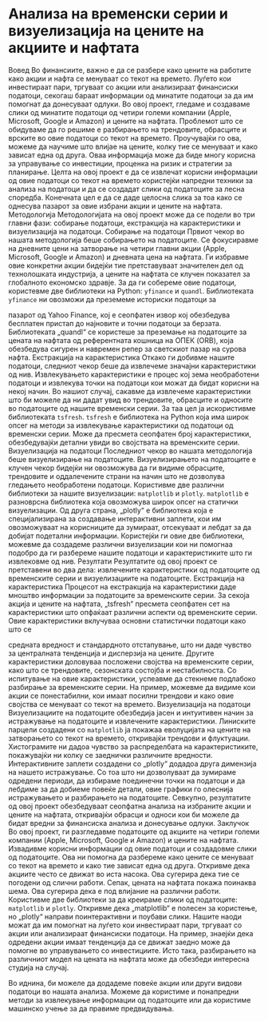 # Анализа на временски серии и визуелизација на цените на акциите и нафтата

Вовед
Во финансиите, важно е да се разбере како цените на работите како акции и нафта се менуваат со текот на времето. Луѓето кои инвестираат пари, тргуваат со акции или анализираат финансиски податоци, секогаш бараат информации од минатите податоци за да им помогнат да донесуваат одлуки. Во овој проект, гледаме и создаваме слики од минатите податоци од четири големи компании (Apple, Microsoft, Google и Amazon) и цените на нафтата.
Проблемот што се обидуваме да го решиме е разбирањето на трендовите, обрасците и врските во овие податоци со текот на времето. Проучувајќи го ова, можеме да научиме што влијае на цените, колку тие се менуваат и како зависат една од друга. Оваа информација може да биде многу корисна за управување со инвестиции, проценка на ризик и стратегии за планирање.
Целта на овој проект е да се извлечат корисни информации од овие податоци со текот на времето користејќи напредни техники за анализа на податоци и да се создадат слики од податоците за лесна споредба. Конечната цел е да се даде целосна слика за тоа како се однесува пазарот за овие избрани акции и цените на нафтата.
Методологија
Методологијата на овој проект може да се подели во три главни фази: собирање податоци, екстракција на карактеристики и визуелизација на податоци.
Собирање на податоци
Првиот чекор во нашата методологија беше собирањето на податоците. Се фокусиравме на дневните цени на затворање на четири главни акции (Apple, Microsoft, Google и Amazon) и дневната цена на нафтата. Ги избравме овие конкретни акции бидејќи тие претставуваат значителен дел од технолошката индустрија, а цените на нафтата се клучен показател за глобалното економско здравје.
За да ги собереме овие податоци, користевме две библиотеки на Python: `yfinance` и `quandl`. Библиотеката `yfinance` ни овозможи да преземеме историски податоци за
   
пазарот од Yahoo Finance, кој е сеопфатен извор кој обезбедува бесплатен пристап до најновите и точни податоци за берзата. Библиотеката „quandl“ се користеше за преземање на податоците за цената на нафтата од референтната кошница на ОПЕК (ORB), која обезбедува сигурен и навремен репер за светскиот пазар на сурова нафта.
Екстракција на карактеристика
Откако ги добивме нашите податоци, следниот чекор беше да извлечеме значајни карактеристики од нив. Извлекувањето карактеристики е процес кој зема необработени податоци и извлекува точки на податоци кои можат да бидат корисни на некој начин. Во нашиот случај, сакавме да извлечеме карактеристики што би можеле да ни дадат увид во трендовите, обрасците и односите во податоците од нашите временски серии.
За таа цел ја искористивме библиотеката `tsfresh`. `tsfresh` е библиотека на Python која има широк опсег на методи за извлекување карактеристики од податоци од временски серии. Може да пресмета сеопфатен број карактеристики, обезбедувајќи детални увиди во својствата на временските серии.
Визуелизација на податоци
Последниот чекор во нашата методологија беше визуелизирање на податоците. Визуелизирањето на податоците е клучен чекор бидејќи ни овозможува да ги видиме обрасците, трендовите и оддалечените страни на начин што не дозволува гледањето необработени податоци.
Користивме две различни библиотеки за нашите визуелизации: `matplotlib` и `plotly`. `matplotlib` е разноврсна библиотека која овозможува широк опсег на статички визуелизации. Од друга страна, „plotly“ е библиотека која е специјализирана за создавање интерактивни заплети, кои им овозможуваат на корисниците да зумираат, отсекуваат и лебдат за да добијат подетални информации.
Користејќи ги овие две библиотеки, можевме да создадеме различни визуелизации кои ни помогнаа подобро да ги разбереме нашите податоци и карактеристиките што ги извлековме од нив.
Резултати
Резултатите од овој проект се претставени во два дела: извлечените карактеристики од податоците од временските серии и визуелизациите на податоците.
Екстракција на карактеристика
Процесот на екстракција на карактеристики даде мноштво информации за податоците за временските серии. За секоја акција и цените на нафтата, „tsfresh“ пресмета сеопфатен сет на карактеристики што опфаќаат различни аспекти од временските серии. Овие карактеристики вклучуваа основни статистички податоци како што се

средната вредност и стандардното отстапување, што ни даде чувство за централната тенденција и дисперзија на цените. Другите карактеристики доловуваа посложени својства на временските серии, како што се трендовите, сезонската состојба и нестабилноста.
Со испитување на овие карактеристики, успеавме да стекнеме подлабоко разбирање за временските серии. На пример, можевме да видиме кои акции се понестабилни, кои имаат посилни трендови и како овие својства се менуваат со текот на времето.
Визуелизација на податоци
Визуелизациите на податоците обезбедија јасен и интуитивен начин за истражување на податоците и извлечените карактеристики. Линиските парцели создадени со `matplotlib` ја покажаа еволуцијата на цените на затворањето со текот на времето, откривајќи трендови и флуктуации. Хистограмите ни дадоа чувство за распределбата на карактеристиките, покажувајќи ни колку се заеднички различните вредности.
Интерактивните заплети создадени со „plotly“ додадоа друга димензија на нашето истражување. Со тоа што ни дозволуваат да зумираме одредени периоди, да избираме поединечни точки на податоци и да лебдиме за да добиеме повеќе детали, овие графики го олеснија истражувањето и разбирањето на податоците.
Севкупно, резултатите од овој проект обезбедуваат сеопфатна анализа на избраните акции и цените на нафтата, откривајќи обрасци и односи кои би можеле да бидат вредни за финансиска анализа и донесување одлуки.
Заклучок
Во овој проект, ги разгледавме податоците од акциите на четири големи компании (Apple, Microsoft, Google и Amazon) и цените на нафтата. Извадивме корисни информации од овие податоци и создадовме слики од податоците. Ова ни помогна да разбереме како цените се менуваат со текот на времето и како тие зависат една од друга.
Откривме дека акциите често се движат во иста насока. Ова сугерира дека тие се погодени од слични работи. Сепак, цената на нафтата покажа поинаква шема. Ова сугерира дека е под влијание на различни работи.
Користивме две библиотеки за да креираме слики од податоците: `matplotlib` и `plotly`. Откривме дека „matplotlib“ е полесен за користење, но „plotly“ направи поинтерактивни и поубави слики.
Нашите наоди можат да им помогнат на луѓето кои инвестираат пари, тргуваат со акции или анализираат финансиски податоци. На пример, знаејќи дека одредени акции имаат тенденција да се движат заедно може да помогне во управувањето со инвестициите. Исто така, разбирањето на различниот модел на цената на нафтата може да обезбеди интересна студија на случај.

Во иднина, би можеле да додадеме повеќе акции или други видови податоци во нашата анализа. Можеме да користиме и понапредни методи за извлекување информации од податоците или да користиме машинско учење за да правиме предвидувања.
